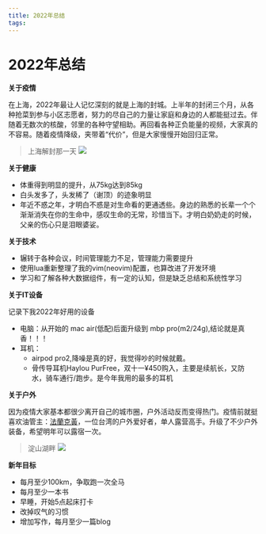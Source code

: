 ```yaml
---
title: 2022年总结
tags:
---
```

2022年总结
===


**关于疫情**

在上海，2022年最让人记忆深刻的就是上海的封城。上半年的封闭三个月，从各种抢菜到参与小区志愿者，努力的尽自己的力量让家庭和身边的人都能挺过去。伴随着无数次的核酸，邻里的各种守望相助。再回看各种正负能量的视频，大家真的不容易。随着疫情降级，夹带着“代价”，但是大家慢慢开始回归正常。
> 上海解封那一天
> ![](/media/2023/WCsuP9F.png)


**关于健康**

- 体重得到明显的提升，从75kg达到85kg
- 白头发多了，头发稀了（谢顶）的迹象明显
- 年近不惑之年，才明白不惑是对生命看的更通透些。身边的熟悉的长辈一个个渐渐消失在你的生命中，感叹生命的无常，珍惜当下。才明白奶奶走的时候，父亲的伤心只是泪眼婆娑。


**关于技术**

- 辗转于各种会议，时间管理能力不足，管理能力需要提升
- 使用lua重新整理了我的vim(neovim)配置，也算改进了开发环境
- 学习和了解各种大数据组件，有一定的认知，但是缺乏总结和系统性学习

**关于IT设备**

记录下我2022年好用的设备

- 电脑：从开始的 mac air(低配)后面升级到 mbp pro(m2/24g),结论就是真香！！！
- 耳机：
    - airpod pro2,降噪是真的好，我觉得吵的时候就戴。
    - 骨传导耳机Haylou PurFree，双十一¥450购入，主要是续航长，又防水，骑车通行/跑步。是今年我用的最多的耳机

**关于户外**

因为疫情大家基本都很少离开自己的城市圈，户外活动反而变得热门。疫情前就挺喜欢油管主：[法蘭克黃](https://www.youtube.com/@frankhuang2016)，一位台湾的户外爱好者，单人露营高手。升级了不少户外装备，希望明年可以露宿一次。
> 淀山湖畔
> ![](/media/2023/EPHNoBA.png)


**新年目标**

- 每月至少100km，争取跑一次全马
- 每月至少一本书
- 早睡，开始5点起床打卡
- 改掉叹气的习惯
- 增加写作，每月至少一篇blog
